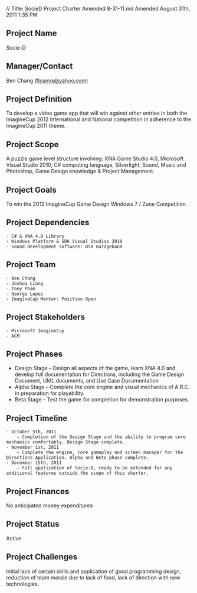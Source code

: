 // Title: SocieD Project Charter Amended 8-31-11.md
﻿Amended
August 31th, 2011 1:35 PM

## Project Name
Socie-D

## Manager/Contact
Ben Chang (floamis@yahoo.com)

## Project Definition
To develop a video game app that will win against other entries in both the ImagineCup 2012 International and National competition in adherence to the ImagineCup 2011 theme.

## Project Scope
A puzzle game level structure involving: XNA Game Studio 4.0, Microsoft Visual Studio 2010, C# computing language, Silverlight, Sound, Music and Photoshop, Game Design knowledge & Project 
Management.

## Project Goals
To win the 2012 ImagineCup Game Design Windows 7 / Zune Competition

## Project Dependencies
	- C# & XNA 4.0 Library
	- Windows Platform & SDK Visual Studios 2010
	- Sound development software: OSX Garageband

## Project Team
	- Ben Chang
	- Joshua Liong
	- Tony Pham
	- George Lopez
	- ImagineCup Mentor: Position Open

## Project Stakeholders
	- Microsoft ImagineCup
	- ACM

## Project Phases
- Design Stage
	– Design all aspects of the game, learn XNA 4.0 and develop full documentation for Directions, including the Game Design Document, UML documents, and Use Case Documentation
- Alpha Stage
	– Complete the core engine and visual mechanics of A.R.C. in preparation for playability.
- Beta Stage
	– Test the game for completion for demonstration purposes.

## Project Timeline
	- October 5th, 2011 
		– Completion of the Design Stage and the ability to program core mechanics comfortably. Design Stage complete.	
	- November 1st, 2011 
		– Complete the engine, core gameplay and screen manager for the Directions Application. Alpha and Beta phase complete.
	- December 15th, 2011
		– Full application of Socie-D, ready to be extended for any additional features outside the scope of this charter.

## Project Finances
No anticipated money expenditures

## Project Status
Active

## Project Challenges
Initial lack of certain skills and application of good programming design, reduction of team morale due to lack of food, lack of direction with new technologies.
